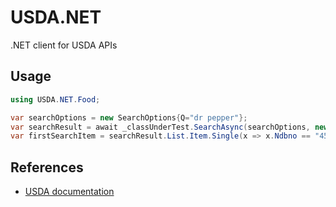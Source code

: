 # USDA.NET
.NET client for USDA APIs

## Usage
```csharp
using USDA.NET.Food;

var searchOptions = new SearchOptions{Q="dr pepper"};
var searchResult = await _classUnderTest.SearchAsync(searchOptions, new PaginationOptions());
var firstSearchItem = searchResult.List.Item.Single(x => x.Ndbno == "45255203");
```

## References
 - [USDA documentation](https://ndb.nal.usda.gov/ndb/doc/index)
